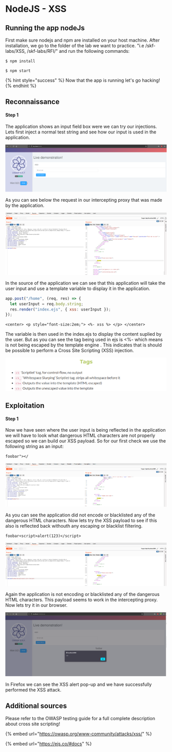 # NodeJS - XSS

## Running the app nodeJs

First make sure nodejs and npm are installed on your host machine. After installation, we go to the folder of the lab we want to practice. "i.e /skf-labs/XSS, /skf-labs/RFI/" and run the following commands:

```
$ npm install
```

```
$ npm start
```

{% hint style="success" %}
Now that the app is running let's go hacking!
{% endhint %}

## Reconnaissance

#### Step 1

The application shows an input field box were we can try our injections. Lets first inject a normal test string and see how our input is used in the application.

![](../../.gitbook/assets/nodejs/XSS/1.png)

As you can see below the request in our intercepting proxy that was made by the application.

![](../../.gitbook/assets/nodejs/XSS/2.png)

In the source of the application we can see that this application will take the user input and use a template variable to display it in the application.

```javascript
app.post("/home", (req, res) => {
  let userInput = req.body.string;
  res.render("index.ejs", { xss: userInput });
});
```

```markup
<center> <p style="font-size:2em;"> <%- xss %> </p> </center>
```

The variable is then used in the index.ejs to display the content suplied by the user. But as you can see the tag being used in ejs is <%- which means is not being escaped by the template engine . This indicates that is should be possible to perform a Cross Site Scripting (XSS) injection.

![](../../.gitbook/assets/nodejs/XSS-attribute/6.png)

## Exploitation

#### Step 1

Now we have seen where the user input is being reflected in the application we will have to look what dangerous HTML characters are not properly escaped so we can build our XSS payload. So for our first check we use the following string as an input:

```
foobar"></
```

![](../../.gitbook/assets/nodejs/XSS/4.png)

As you can see the application did not encode or blacklisted any of the dangerous HTML characters. Now lets try the XSS payload to see if this also is reflected back withouth any escaping or blacklist filtering.

```
foobar<script>alert(123)</script>
```

![](../../.gitbook/assets/nodejs/XSS/5.png)

Again the application is not encoding or blacklisted any of the dangerous HTML characters. This payload seems to work in the intercepting proxy. Now lets try it in our browser.

![](../../.gitbook/assets/nodejs/XSS/6.png)

In Firefox we can see the XSS alert pop-up and we have successfully performed the XSS attack.

## Additional sources

Please refer to the OWASP testing guide for a full complete description about cross site scripting!

{% embed url="https://owasp.org/www-community/attacks/xss/" %}

{% embed url="https://ejs.co/#docs" %}
